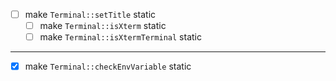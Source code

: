 - [ ] make `Terminal::setTitle` static
    - [ ] make `Terminal::isXterm` static
    - [ ] make `Terminal::isXtermTerminal` static
 ---
 
 - [x] make `Terminal::checkEnvVariable` static
